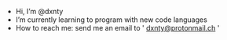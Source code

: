 - Hi, I’m @dxnty
- I’m currently learning to program with new code languages
- How to reach me: send me an email to ' dxnty@protonmail.ch '
